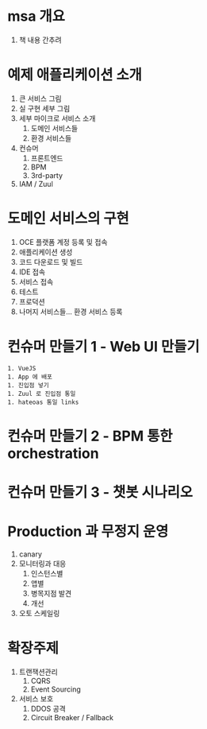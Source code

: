 
# msa 개요
1. 책 내용 간추려
# 예제 애플리케이션 소개
1. 큰 서비스 그림
1. 실 구현 세부 그림
1. 세부 마이크로 서비스 소개
    1. 도메인 서비스들
    1. 환경 서비스들
1. 컨슈머
    1. 프론트엔드
    1. BPM
    1. 3rd-party
1. IAM / Zuul

# 도메인 서비스의 구현
1. OCE 플랫폼 계정 등록 및 접속
1. 애플리케이션 생성
1. 코드 다운로드 및 빌드
1. IDE 접속
1. 서비스 접속
1. 테스트
1. 프로덕션
1. 나머지 서비스들... 환경 서비스 등록

# 컨슈머 만들기 1 - Web UI 만들기
    1. VueJS
    1. App 에 배포
    1. 진입점 넣기
    1. Zuul 로 진입점 통일
    1. hateoas 통일 links

# 컨슈머 만들기 2 - BPM 통한 orchestration

# 컨슈머 만들기 3 - 챗봇 시나리오

# Production 과 무정지 운영
1. canary
1. 모니터링과 대응
    1. 인스턴스별 
    1. 앱별
    1. 병목지점 발견
    1. 개선
1. 오토 스케일링

# 확장주제
1. 트랜잭션관리
    1. CQRS
    1. Event Sourcing
1. 서비스 보호
    1. DDOS 공격
    1. Circuit Breaker / Fallback
